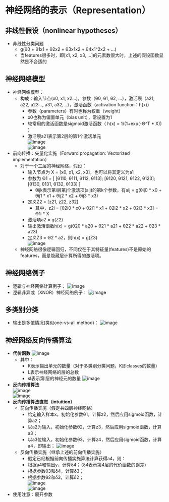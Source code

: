 # 神经网络的表示（Representation）
## 非线性假设（nonlinear hypotheses）
  + 非线性分类问题
    + g(θ0 + θ1x1 + θ2x2 + θ3x1x2 + θ4x1^2x2 + ...)
    + 当features很多时，即[x1, x2, x3, ...]的元素数很大时，上述的假设函数显然是不合适的
## 神经网络模型
  + 神经网络模型：
    + 构成：输入节点(x0, x1, x2...)，参数（θ0, θ1, θ2, ...），激活项（a21, a22, a23..., a31, a32,...），激活函数（activation function：h(x)）
      + 参数（parameters）有时也称为权重（weight）
      + x0也称为偏置单元（bias unit），常设置为1
      + 较常用的激活函数是sigmoid激活函数（ h(x) = 1/(1+exp(-Θ^T * X)) ）
      + 激活项a21表示第2层的第1个激活单元  
    ![image](https://github.com/Ryan-Chuang/DL_IMGS/blob/master/%E7%A5%9E%E7%BB%8F%E7%BD%91%E7%BB%9C1.png)  
    ![image](https://github.com/Ryan-Chuang/DL_IMGS/blob/master/%E7%A5%9E%E7%BB%8F%E7%BD%91%E7%BB%9C2.png)
  + 前向传播：矢量化实施（Forward propagation: Vectorized implementation）
    + 对于一个三层的神经网络，假设：
      + 输入节点为 X = [x0, x1, x2, x3]，也可以将其定义为a1
      + 参数为 Θ1 = [ [θ110, θ111, θ112, θ113]; [θ120, θ121, θ122, θ123]; [θ130, θ131, θ132, θ133] ]
        + θijk表示第i层第j个激活项(aij)的第k个参数，有aij = g(θij0 * x0 + θij1 * x1 + θij2 * x2 + θij3 * x3)
      + 定义Z2 = [z21, z22, z32]
        + 其中，z2i = [θ2i0 * x0 + θ2i1 * x1 + θ2i2 * x2 + θ2i3 * x3] = Θ1i * X
      + 激活项a2 = g(Z2)
      + 输出激活函数h(x) = g(θ20 * a20 + θ21 * a21 + θ22 * a22 + θ23 * a23) 
      + 定义Z3 = Θ2 * a2，则h(x) = g(Z3)  
      ![image](https://github.com/Ryan-Chuang/DL_IMGS/blob/master/%E5%89%8D%E5%90%91%E4%BC%A0%E6%92%AD.png)
    + 神经网络很像逻辑回归，不同仅在于其特征量(features)不是原始的features，而是隐藏层计算所得的激活项。
## 神经网络例子
  + 逻辑与神经网络计算例子：
  ![image](https://github.com/Ryan-Chuang/DL_IMGS/blob/master/%E9%80%BB%E8%BE%91%E4%B8%8E%E7%A5%9E%E7%BB%8F%E7%BD%91%E7%BB%9C.png)
  + 逻辑非异或（XNOR）神经网络例子：
  ![image](https://github.com/Ryan-Chuang/DL_IMGS/blob/master/%E9%80%BB%E8%BE%91XNOR%E7%A5%9E%E7%BB%8F%E7%BD%91%E7%BB%9C.png)
## 多类别分类
  + 输出是多值情况(类似one-vs-all method)：
    ![image](https://github.com/Ryan-Chuang/DL_IMGS/blob/master/%E5%A4%9A%E7%B1%BB%E5%88%AB%E5%88%86%E7%B1%BB%E7%A5%9E%E7%BB%8F%E7%BD%91%E7%BB%9C%E9%97%AE%E9%A2%98.png)
## 神经网络反向传播算法
  + **代价函数**
    ![image](https://github.com/Ryan-Chuang/DL_IMGS/blob/master/%E7%A5%9E%E7%BB%8F%E7%BD%91%E7%BB%9C%E4%BB%A3%E4%BB%B7%E5%87%BD%E6%95%B0.png)  
    + 其中：
      + K表示输出单元的数量（对于多类别分类问题，K即classes的数量）
      + L表示神经网络的层的总数
      + sl表示第l层的神经元的数量
    ![image](https://github.com/Ryan-Chuang/DL_IMGS/blob/master/%E5%88%86%E7%B1%BB%E7%A5%9E%E7%BB%8F%E7%BD%91%E7%BB%9C.png)
  + **反向传播算法**  
    ![image](https://github.com/Ryan-Chuang/DL_IMGS/blob/master/%E5%8F%8D%E5%90%91%E4%BC%A0%E6%92%AD%E7%AE%97%E6%B3%951.png)  
    ![image](https://github.com/Ryan-Chuang/DL_IMGS/blob/master/%E5%8F%8D%E5%90%91%E4%BC%A0%E6%92%AD%E7%AE%97%E6%B3%952.png)  
  + **反向传播算法直觉（intuition）**
    + 前向传播实施（假定共四层神经网络）
      + 给定输入样本x，初始化参数θ1，计算z2，然后应用sigmoid函数，计算a2；
      + 以a2为输入，初始化参数θ2，计算z3，然后应用sigmoid函数，计算a3；
      + 以a3位输入，初始化参数θ3，计算z4，然后应用sigmoid函数，计算a4，即输出；
      ![image](https://github.com/Ryan-Chuang/DL_IMGS/blob/master/%E5%89%8D%E5%90%91%E4%BC%A0%E6%92%AD%E5%AE%9E%E6%96%BD.png)
    + 反向传播实施（继承上述的前向传播实施）
      + 假定已经根据前向传播实施算法计算获得a4，则：
      + 根据a4和输出y，计算δ4；（δ4表示第4层的代价函数的误差）
      + 根据参数θ3和δ4，计算δ3；
      + 根据参数θ2和δ3，计算δ2；  
      ![image](https://github.com/Ryan-Chuang/DL_IMGS/blob/master/%E5%8F%8D%E5%90%91%E4%BC%A0%E6%92%AD%E5%9C%A8%E5%81%9A%E4%BB%80%E4%B9%88.png)  
      ![image](https://github.com/Ryan-Chuang/DL_IMGS/blob/master/%E5%8F%8D%E5%90%91%E4%BC%A0%E6%92%AD%E5%AE%9E%E6%96%BD%E7%BB%86%E8%8A%82.png)  
  + 使用注意：展开参数
